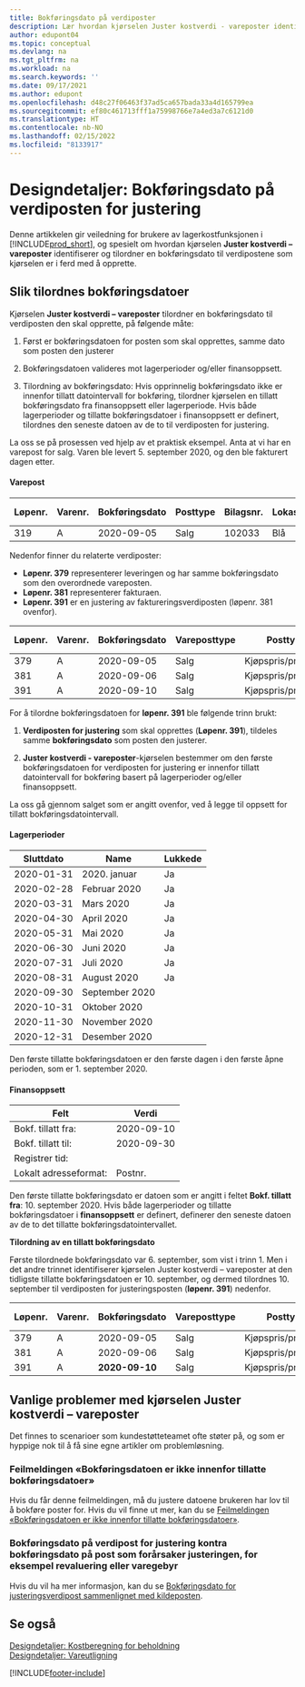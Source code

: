```yaml
---
title: Bokføringsdato på verdiposter
description: Lær hvordan kjørselen Juster kostverdi - vareposter identifiserer og tilordner en bokføringsdato til verdipostene som kjørselen skal opprette.
author: edupont04
ms.topic: conceptual
ms.devlang: na
ms.tgt_pltfrm: na
ms.workload: na
ms.search.keywords: ''
ms.date: 09/17/2021
ms.author: edupont
ms.openlocfilehash: d48c27f06463f37ad5ca657bada33a4d165799ea
ms.sourcegitcommit: ef80c461713fff1a75998766e7a4ed3a7c6121d0
ms.translationtype: HT
ms.contentlocale: nb-NO
ms.lasthandoff: 02/15/2022
ms.locfileid: "8133917"
---
```

# <a name="design-details-posting-date-on-adjustment-value-entry"></a>Designdetaljer: Bokføringsdato på verdiposten for justering

Denne artikkelen gir veiledning for brukere av lagerkostfunksjonen i [!INCLUDE[prod_short](includes/prod_short.md)], og spesielt om hvordan kjørselen **Juster kostverdi – vareposter** identifiserer og tilordner en bokføringsdato til verdipostene som kjørselen er i ferd med å opprette.

## <a name="how-posting-dates-are-assigned"></a>Slik tilordnes bokføringsdatoer

Kjørselen **Juster kostverdi – vareposter** tilordner en bokføringsdato til verdiposten den skal opprette, på følgende måte:  

1. Først er bokføringsdatoen for posten som skal opprettes, samme dato som posten den justerer  

2. Bokføringsdatoen valideres mot lagerperioder og/eller finansoppsett.  

3. Tilordning av bokføringsdato: Hvis opprinnelig bokføringsdato ikke er innenfor tillatt datointervall for bokføring, tilordner kjørselen en tillatt bokføringsdato fra finansoppsett eller lagerperiode. Hvis både lagerperioder og tillatte bokføringsdatoer i finansoppsett er definert, tilordnes den seneste datoen av de to til verdiposten for justering.  

La oss se på prosessen ved hjelp av et praktisk eksempel. Anta at vi har en varepost for salg. Varen ble levert 5. september 2020, og den ble fakturert dagen etter.  

#### <a name="item-ledger-entry"></a>Varepost

|Løpenr.  |Varenr.  |Bokføringsdato  |Posttype  | Bilagsnr. |Lokasjonskode  |Antall  |Kostbeløp (faktisk)  |Fakturert antall  |Restantall  |
|---------|---------|---------|---------|---------|---------|---------|---------|---------|---------|
|319     |A         |2020-09-05     |  Salg       |102033     |  Blå       | -1    |    –11     |-1     |    0     |

Nedenfor finner du relaterte verdiposter:

- **Løpenr. 379** representerer leveringen og har samme bokføringsdato som den overordnede vareposten.  
- **Løpenr. 381** representerer fakturaen.  
- **Løpenr. 391** er en justering av faktureringsverdiposten (løpenr. 381 ovenfor).  

|Løpenr.  |Varenr.  |Bokføringsdato  |Vareposttype  |Posttype  |Bilagsnr.  |Varepostnr.  |Lokasjonskode  |Varepostantall  |Fakturert antall  |Kostbeløp (faktisk)  |Kostbeløp (forventet)  |Justering  |Utligningspost  |Kildekode  |
|---------|---------|---------|---------|---------|---------|---------|---------|---------|---------|--------|---------|---------|---------|---------|
|379     |  A       |    2020-09-05     |    Salg     | Kjøpspris/prod.kost   | 102033        |319     | Blå        | -1       |0         |  0       |     -10   |Nei   |0    |Salg          |
|381     |  A       |    2020-09-06     |    Salg     | Kjøpspris/prod.kost   | 103022        |319     | Blå        |  0       |-1        |-10       |    10     | Nei  |0      |       Salg   |
|391     |  A       |    2020-09-10     |    Salg     | Kjøpspris/prod.kost   | 103022        |319     | Blå        |  0       |0         |-1        |    0     |Ja   |    181   | LAGERJUST   |

For å tilordne bokføringsdatoen for **løpenr. 391** ble følgende trinn brukt:

1. **Verdiposten for justering** som skal opprettes (**Løpenr. 391**), tildeles samme **bokføringsdato** som posten den justerer.

2. **Juster kostverdi - vareposter**-kjørselen bestemmer om den første bokføringsdatoen for verdiposten for justering er innenfor tillatt datointervall for bokføring basert på lagerperioder og/eller finansoppsett.  

La oss gå gjennom salget som er angitt ovenfor, ved å legge til oppsett for tillatt bokføringsdatointervall.  
  
#### <a name="inventory-periods"></a>Lagerperioder

|Sluttdato  |Name  |Lukkede  |
|---------|---------|---------|
|2020-01-31     |2020. januar      |  Ja    |
|2020-02-28     |Februar 2020     |  Ja    |
|2020-03-31     |Mars 2020        |  Ja    |
|2020-04-30     |April 2020        |  Ja    |
|2020-05-31     |Mai   2020        |  Ja    |
|2020-06-30     |Juni   2020       |  Ja    |
|2020-07-31     |Juli  2020        |  Ja    |
|2020-08-31     |August   2020     |  Ja    |
|2020-09-30     |September   2020  |         |
|2020-10-31     |Oktober   2020    |         |
|2020-11-30     |November   2020   |         |
|2020-12-31     |Desember   2020   |         |

Den første tillatte bokføringsdatoen er den første dagen i den første åpne perioden, som er 1. september 2020.  

#### <a name="general-ledger-setup"></a>Finansoppsett

|Felt|Verdi  |
|---------|---------|
|Bokf. tillatt fra:  |  2020-09-10      |
|Bokf. tillatt til:    |  2020-09-30      |
|Registrer tid:       |         |
|Lokalt adresseformat:|   Postnr.      |  

Den første tillatte bokføringsdato er datoen som er angitt i feltet **Bokf. tillatt fra**: 10. september 2020. Hvis både lagerperioder og tillatte bokføringsdatoer i **finansoppsett** er definert, definerer den seneste datoen av de to det tillatte bokføringsdatointervallet.  

**Tilordning av en tillatt bokføringsdato**  

Første tilordnede bokføringsdato var 6. september, som vist i trinn 1. Men i det andre trinnet identifiserer kjørselen Juster kostverdi – vareposter at den tidligste tillatte bokføringsdatoen er 10. september, og dermed tilordnes 10. september til verdiposten for justeringsposten (**løpenr. 391**) nedenfor.  


|Løpenr.  |Varenr.  |Bokføringsdato  |Vareposttype  |Posttype  |Bilagsnr.  |Varepostnr.  |Lokasjonskode  |Varepostantall  |Fakturert antall  |Kostbeløp (faktisk)  |Kostbeløp (forventet)  |Justering  |Utligningspost  |Kildekode  |
|---------|---------|---------|---------|---------|---------|---------|---------|---------|---------|---------|---------|---------|---------|---------|
|379     |  A       |    2020-09-05     |    Salg     | Kjøpspris/prod.kost   | 102033        |319     | Blå        | -1       |0         |  0       |     -10   |Nei   |0    |Salg          |
|381     |  A       |    2020-09-06     |    Salg     | Kjøpspris/prod.kost   | 103022        |319     | Blå        |  0       |-1        |-10       |    10     | Nei  |0      |       Salg   |
|391     |  A       |    **2020-09-10**     |    Salg     | Kjøpspris/prod.kost   | 103022        |319     | Blå        |  0       |0         |-1        |    0     |Ja   |    181   | LAGERJUST   |

## <a name="common-problems-with-the-adjust-cost---item-entries-batch-job"></a>Vanlige problemer med kjørselen Juster kostverdi – vareposter

Det finnes to scenarioer som kundestøtteteamet ofte støter på, og som er hyppige nok til å få sine egne artikler om problemløsning.

### <a name="error-message-posting-date-is-not-within-your-range-of-allowed-posting-dates"></a>Feilmeldingen «Bokføringsdatoen er ikke innenfor tillatte bokføringsdatoer»

Hvis du får denne feilmeldingen, må du justere datoene brukeren har lov til å bokføre poster for. Hvis du vil finne ut mer, kan du se [Feilmeldingen «Bokføringsdatoen er ikke innenfor tillatte bokføringsdatoer»](design-details-inventory-adjustment-value-entry-allowed-posting-dates.md).

### <a name="posting-date-on-adjustment-value-entry-versus-posting-date-on-entry-causing-the-adjustment-such-as-revaluation-or-item-charge"></a>Bokføringsdato på verdipost for justering kontra bokføringsdato på post som forårsaker justeringen, for eksempel revaluering eller varegebyr

Hvis du vil ha mer informasjon, kan du se [Bokføringsdato for justeringsverdipost sammenlignet med kildeposten](design-details-inventory-adjustment-value-entry-source-entry.md).

## <a name="see-also"></a>Se også  

[Designdetaljer: Kostberegning for beholdning](design-details-inventory-costing.md)  
[Designdetaljer: Vareutligning](design-details-item-application.md)  

[!INCLUDE[footer-include](includes/footer-banner.md)]
